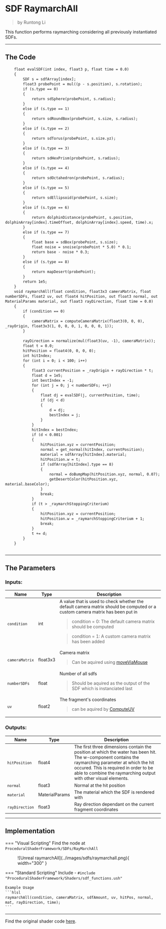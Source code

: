 <div class="container">
    <h1 class="main-heading">SDF RaymarchAll</h1>
    <blockquote class="author">by Runtong Li</blockquote>
</div>

This function performs raymarching considering all previously instantiated SDFs.


---

## The Code
```hlsl
    float evalSDF(int index, float3 p, float time = 0.0)
    {
        SDF s = sdfArray[index];
        float3 probePoint = mul((p - s.position), s.rotation);
        if (s.type == 0)
        {
            return sdSphere(probePoint, s.radius);
        }
        else if (s.type == 1)
        {
            return sdRoundBox(probePoint, s.size, s.radius);
        }
        else if (s.type == 2)
        {
            return sdTorus(probePoint, s.size.yz);
        }
        else if (s.type == 3)
        {
            return sdHexPrism(probePoint, s.radius);
        }
        else if (s.type == 4)
        {
            return sdOctahedron(probePoint, s.radius);
        }
        else if (s.type == 5)
        {
            return sdEllipsoid(probePoint, s.size);
        }
        else if (s.type == 6)
        {
            return dolphinDistance(probePoint, s.position, dolphinArray[index].timeOffset, dolphinArray[index].speed, time).x;
        }
        else if (s.type == 7)
        {
            float base = sdBox(probePoint, s.size);
            float noise = snoise(probePoint * 5.0) * 0.1;
            return base - noise * 0.3;
        }
        else if (s.type == 8)
        {
            return mapDesert(probePoint);
        }
        return 1e5;
    }
    void raymarchAll(float condition, float3x3 cameraMatrix, float numberSDFs, float2 uv, out float4 hitPosition, out float3 normal, out MaterialParams material, out float3 rayDirection, float time = 0.0)
    {
        if (condition == 0)
        {
            cameraMatrix = computeCameraMatrix(float3(0, 0, 0), _rayOrigin, float3x3(1, 0, 0, 0, 1, 0, 0, 0, 1));
        }
        
        rayDirection = normalize(mul(float3(uv, -1), cameraMatrix));
        float t = 0.0;
        hitPosition = float4(0, 0, 0, 0);
        int hitIndex;
        for (int i = 0; i < 100; i++)
        {
            float3 currentPosition = _rayOrigin + rayDirection * t;
            float d = 1e5;
            int bestIndex = -1;
            for (int j = 0; j < numberSDFs; ++j)
            {
                float dj = evalSDF(j, currentPosition, time);
                if (dj < d)
                {
                    d = dj;
                    bestIndex = j;
                }
            }
            hitIndex = bestIndex;
            if (d < 0.001)
            {
                hitPosition.xyz = currentPosition;
                normal = get_normal(hitIndex, currentPosition);
                material = sdfArray[hitIndex].material;
                hitPosition.w = t;
                if (sdfArray[hitIndex].type == 8)
                {
                    normal = doBumpMap(hitPosition.xyz, normal, 0.07);
                    getDesertColor(hitPosition.xyz, material.baseColor);
                }
                break;
            }
            if (t > _raymarchStoppingCriterium)
            {
                hitPosition.xyz = currentPosition;
                hitPosition.w = _raymarchStoppingCriterium + 1;
                break;
            }
            t += d;
        }
    }


```

---

## The Parameters

### Inputs:
| Name            | Type     | Description |
|-----------------|----------|-------------|
| `condition`           | int       | A value that is used to check whether the default camera matrix should be computed or a custom camera matrix has been put in <br> <blockquote> condition = 0: The default camera matrix should be computed </blockquote><blockquote> condition = 1: A custom camera matrix has been added </blockquote>|
| `cameraMatrix`        | float3x3    | Camera matrix <br> <blockquote> Can be aquired using [moveViaMouse](../camera/mouseBasedMovement.md) </blockquote>|
| `numberSDFs`      | float     | Number of all sdfs <br> <blockquote> Should be aquired as the output of the SDF which is instanciated last </blockquote>|
| `uv`           | float2     | The fragment's coordinates <br> <blockquote> can be aquired by [ComputeUV](../basics/fragCoords.md) </blockquote>|

    
### Outputs:
| Name            | Type     | Description |
|-----------------|----------|-------------|
| `hitPosition`           | float4     | The first three dimensions contain the position at which the water has been hit. The w-component contains the raymarching parameter at which the hit occured. This is required in order to be able to combine the raymarching output with other visual elements.|
| `normal`           | float3     | Normal at the hit position |
| `material`        | MaterialParams | The material which the SDF is rendered with |
| `rayDirection`        | float3 | Ray direction dependant on the current fragment coordinates |


---

## Implementation

=== "Visual Scripting"
    Find the node at `ProceduralShaderFramework/SDFs/RayMarchAll`
<figure markdown="span">
    ![Unreal raymarchAll](../images/sdfs/raymarchall.png){ width="300" }
</figure>

=== "Standard Scripting"
    Include - ```#include "ProceduralShaderFramework/Shaders/sdf_functions.ush"```

    Example Usage
    ```hlsl
    raymarchAll(condition, cameraMatrix, sdfAmount, uv, hitPos, normal, mat, rayDirection, time);
    ```
---

Find the original shader code [here](../../../shaders/geometry/raymarching_sdf.md).
